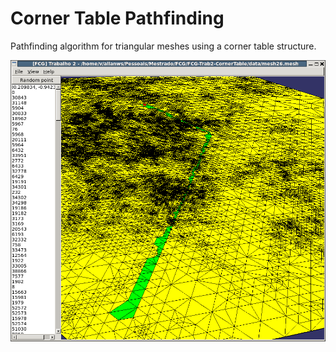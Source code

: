 # Corner Table Pathfinding

Pathfinding algorithm for triangular meshes using a corner table structure.

![alt text](https://github.com/allanschottler/CornerTable-Pathfinding/blob/master/data/screen_pathfinding.png)
